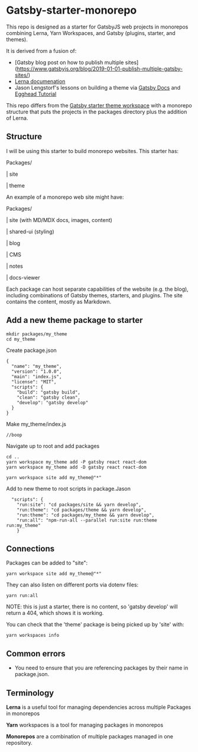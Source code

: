 # Gatsby-starter-monorepo

This repo is designed as a starter for GatsbyJS web projects in monorepos combining Lerna, Yarn Workspaces, and Gatsby (plugins, starter, and themes).

It is derived from a fusion of:
* [Gatsby blog post on how to publish multiple sites]
(https://www.gatsbyjs.org/blog/2019-01-01-publish-multiple-gatsby-sites/)
* [Lerna documenation](https://lerna.js.org/)
* Jason Lengstorf's lessons on building a theme via [Gatsby Docs](https://www.gatsbyjs.org/tutorial/building-a-theme/) and [Egghead Tutorial](https://egghead.io/courses/gatsby-theme-authoring)

This repo differs from the [Gatsby starter theme workspace](https://www.gatsbyjs.org/docs/themes/building-themes/) with a monorepo structure that puts the projects in the packages directory plus the addition of Lerna.

## Structure
I will be using this starter to build monorepo websites. This starter has:

Packages/

| site

| theme

An example of a monorepo web site might have:

Packages/

| site (with MD/MDX docs, images, content)

| shared-ui (styling)

| blog

| CMS

| notes

| docs-viewer

Each package can host separate capabilities of the website (e.g. the blog), including combinations of Gatsby themes, starters, and plugins. The site contains the content, mostly as Markdown.

## Add a new theme package to starter
```
mkdir packages/my_theme
cd my_theme
```

Create package.json
```
{
  "name": "my_theme",
  "version": "1.0.0",
  "main": "index.js",
  "license": "MIT",
  "scripts": {
    "build": "gatsby build",
    "clean": "gatsby clean",
    "develop": "gatsby develop"
  }
}
```

Make my_theme/index.js
```
//boop
```

Navigate up to root and add packages
```
cd ..
yarn workspace my_theme add -P gatsby react react-dom
yarn workspace my_theme add -D gatsby react react-dom

yarn workspace site add my_theme@"*"
```

Add to new theme to root scripts in package.Jason
```
  "scripts": {
    "run:site": "cd packages/site && yarn develop",
    "run:theme": "cd packages/theme && yarn develop",
    "run:theme": "cd packages/my_theme && yarn develop",
    "run:all": "npm-run-all --parallel run:site run:theme run:my_theme"
    }
```

## Connections
Packages can be added to "site":
```
yarn workspace site add my_theme@"*"
```

They can also listen on different ports via dotenv files:
```
yarn run:all
```

NOTE: this is just a starter, there is no content, so 'gatsby develop' will return a 404, which shows it is working.

You can check that the 'theme' package is being picked up by 'site' with:
```
yarn workspaces info
```

## Common errors
* You need to ensure that you are referencing packages by their name in package.json.

## Terminology
**Lerna** is a useful tool for managing dependencies across multiple Packages in monorepos

**Yarn** workspaces is a tool for managing packages in monorepos

**Monorepos** are a combination of multiple packages managed in one repository.
